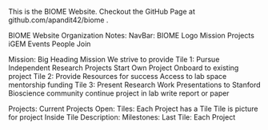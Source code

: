 This is the BIOME Website. Checkout the GitHub Page at github.com/apandit42/biome .

BIOME Website Organization Notes:
NavBar:
  BIOME Logo
  Mission
  Projects
  iGEM
  Events
  People
  Join

Mission:
  Big Heading Mission
  We strive to provide
  Tile 1:
    Pursue Independent Research Projects
      Start Own Project
      Onboard to existing project
  Tile 2:
    Provide Resources for success
      Access to lab space
      mentorship
      funding
  Tile 3:
    Present Research Work
      Presentations to Stanford Bioscience community
      continue project in lab
      write report or paper

Projects:
  Current Projects Open:
    Tiles:
      Each Project has a Tile
      Tile is picture for project
      Inside Tile
        Description:
        Milestones:
    Last Tile:
      Each Project
